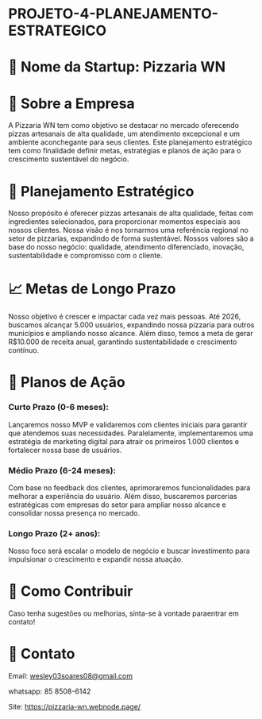 # PROJETO-4-PLANEJAMENTO-ESTRATEGICO
# 📌 Nome da Startup: Pizzaria WN

# 🏢 Sobre a Empresa 

A Pizzaria WN tem como objetivo se destacar no mercado 
oferecendo pizzas artesanais de alta qualidade, um atendimento 
excepcional e um ambiente aconchegante para seus clientes. 
Este planejamento estratégico tem como finalidade definir metas, 
estratégias e planos de ação para o crescimento sustentável do negócio.

# 🎯 Planejamento Estratégico 
Nosso propósito é oferecer pizzas artesanais de alta qualidade, feitas com 
ingredientes selecionados, para proporcionar momentos especiais aos nossos clientes.
Nossa visão é nos tornarmos uma referência regional no setor de pizzarias, 
expandindo de forma sustentável.
Nossos valores são a base do nosso negócio: qualidade, atendimento 
diferenciado, inovação, sustentabilidade e compromisso com o cliente.

# 📈 Metas de Longo Prazo 

Nosso objetivo é crescer e impactar cada vez mais pessoas. 
Até 2026, buscamos alcançar 5.000 usuários, expandindo nossa
pizzaria para outros municípios e ampliando nosso alcance. 
Além disso, temos a meta de gerar R$10.000 de receita anual, 
garantindo sustentabilidade e crescimento contínuo.

# 🚀 Planos de Ação 

<h3> Curto Prazo (0-6 meses): </h3>
Lançaremos nosso MVP e validaremos com clientes iniciais 
para garantir que atendemos suas necessidades. Paralelamente, 
implementaremos uma estratégia de marketing digital para atrair 
os primeiros 1.000 clientes e fortalecer nossa base de usuários.

<h3>Médio Prazo (6-24 meses): </h3>
Com base no feedback dos clientes, aprimoraremos funcionalidades 
para melhorar a experiência do usuário. Além disso, buscaremos 
parcerias estratégicas com empresas do setor para ampliar nosso 
alcance e consolidar nossa presença no mercado.

<h3>Longo Prazo (2+ anos): </h3>
Nosso foco será escalar o modelo de negócio e buscar investimento 
para impulsionar o crescimento e expandir nossa atuação.



# 📝 Como Contribuir 

Caso tenha sugestões ou melhorias, sinta-se à vontade paraentrar em contato!

# 📧 Contato 

Email: wesley03soares08@gmail.com

whatsapp: 85 8508-6142

Site: https://pizzaria-wn.webnode.page/

